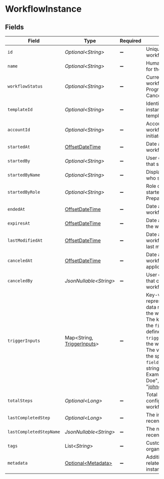 # WorkflowInstance


## Fields

| Field                                                                                                                                                                                                                                                                                                                                                  | Type                                                                                                                                                                                                                                                                                                                                                   | Required                                                                                                                                                                                                                                                                                                                                               | Description                                                                                                                                                                                                                                                                                                                                            |
| ------------------------------------------------------------------------------------------------------------------------------------------------------------------------------------------------------------------------------------------------------------------------------------------------------------------------------------------------------ | ------------------------------------------------------------------------------------------------------------------------------------------------------------------------------------------------------------------------------------------------------------------------------------------------------------------------------------------------------ | ------------------------------------------------------------------------------------------------------------------------------------------------------------------------------------------------------------------------------------------------------------------------------------------------------------------------------------------------------ | ------------------------------------------------------------------------------------------------------------------------------------------------------------------------------------------------------------------------------------------------------------------------------------------------------------------------------------------------------ |
| `id`                                                                                                                                                                                                                                                                                                                                                   | *Optional\<String>*                                                                                                                                                                                                                                                                                                                                    | :heavy_minus_sign:                                                                                                                                                                                                                                                                                                                                     | Unique identifier for the workflow instance                                                                                                                                                                                                                                                                                                            |
| `name`                                                                                                                                                                                                                                                                                                                                                 | *Optional\<String>*                                                                                                                                                                                                                                                                                                                                    | :heavy_minus_sign:                                                                                                                                                                                                                                                                                                                                     | Human-readable name for the workflow instance                                                                                                                                                                                                                                                                                                          |
| `workflowStatus`                                                                                                                                                                                                                                                                                                                                       | *Optional\<String>*                                                                                                                                                                                                                                                                                                                                    | :heavy_minus_sign:                                                                                                                                                                                                                                                                                                                                     | Current status of the workflow (e.g. In Progress, Completed, Canceled)                                                                                                                                                                                                                                                                                 |
| `templateId`                                                                                                                                                                                                                                                                                                                                           | *Optional\<String>*                                                                                                                                                                                                                                                                                                                                    | :heavy_minus_sign:                                                                                                                                                                                                                                                                                                                                     | Identifier linking this instance to a workflow template                                                                                                                                                                                                                                                                                                |
| `accountId`                                                                                                                                                                                                                                                                                                                                            | *Optional\<String>*                                                                                                                                                                                                                                                                                                                                    | :heavy_minus_sign:                                                                                                                                                                                                                                                                                                                                     | Account under which this workflow instance was initiated                                                                                                                                                                                                                                                                                               |
| `startedAt`                                                                                                                                                                                                                                                                                                                                            | [OffsetDateTime](https://docs.oracle.com/javase/8/docs/api/java/time/OffsetDateTime.html)                                                                                                                                                                                                                                                              | :heavy_minus_sign:                                                                                                                                                                                                                                                                                                                                     | Date and time when the workflow was started                                                                                                                                                                                                                                                                                                            |
| `startedBy`                                                                                                                                                                                                                                                                                                                                            | *Optional\<String>*                                                                                                                                                                                                                                                                                                                                    | :heavy_minus_sign:                                                                                                                                                                                                                                                                                                                                     | User or system identifier that started this workflow                                                                                                                                                                                                                                                                                                   |
| `startedByName`                                                                                                                                                                                                                                                                                                                                        | *Optional\<String>*                                                                                                                                                                                                                                                                                                                                    | :heavy_minus_sign:                                                                                                                                                                                                                                                                                                                                     | Display name of the user who started this workflow                                                                                                                                                                                                                                                                                                     |
| `startedByRole`                                                                                                                                                                                                                                                                                                                                        | *Optional\<String>*                                                                                                                                                                                                                                                                                                                                    | :heavy_minus_sign:                                                                                                                                                                                                                                                                                                                                     | Role of the user who started this workflow (e.g. Preparer)                                                                                                                                                                                                                                                                                             |
| `endedAt`                                                                                                                                                                                                                                                                                                                                              | [OffsetDateTime](https://docs.oracle.com/javase/8/docs/api/java/time/OffsetDateTime.html)                                                                                                                                                                                                                                                              | :heavy_minus_sign:                                                                                                                                                                                                                                                                                                                                     | Date and time when the workflow completed                                                                                                                                                                                                                                                                                                              |
| `expiresAt`                                                                                                                                                                                                                                                                                                                                            | [OffsetDateTime](https://docs.oracle.com/javase/8/docs/api/java/time/OffsetDateTime.html)                                                                                                                                                                                                                                                              | :heavy_minus_sign:                                                                                                                                                                                                                                                                                                                                     | Date and time after which the workflow expires                                                                                                                                                                                                                                                                                                         |
| `lastModifiedAt`                                                                                                                                                                                                                                                                                                                                       | [OffsetDateTime](https://docs.oracle.com/javase/8/docs/api/java/time/OffsetDateTime.html)                                                                                                                                                                                                                                                              | :heavy_minus_sign:                                                                                                                                                                                                                                                                                                                                     | Date and time when the workflow instance was last modified                                                                                                                                                                                                                                                                                             |
| `canceledAt`                                                                                                                                                                                                                                                                                                                                           | [OffsetDateTime](https://docs.oracle.com/javase/8/docs/api/java/time/OffsetDateTime.html)                                                                                                                                                                                                                                                              | :heavy_minus_sign:                                                                                                                                                                                                                                                                                                                                     | Date and time when the workflow was canceled (if applicable)                                                                                                                                                                                                                                                                                           |
| `canceledBy`                                                                                                                                                                                                                                                                                                                                           | *JsonNullable\<String>*                                                                                                                                                                                                                                                                                                                                | :heavy_minus_sign:                                                                                                                                                                                                                                                                                                                                     | User or system identifier that canceled this workflow (if applicable)                                                                                                                                                                                                                                                                                  |
| `triggerInputs`                                                                                                                                                                                                                                                                                                                                        | Map\<String, [TriggerInputs](../../models/components/TriggerInputs.md)>                                                                                                                                                                                                                                                                                | :heavy_minus_sign:                                                                                                                                                                                                                                                                                                                                     | Key-value pairs representing the input data required to trigger the workflow.<br/>The keys correspond to the `field_name` values defined in the `trigger_input_schema` of the workflow definition.<br/>The values should match the specified `field_data_type` (e.g., string, number, boolean).<br/>Example: {"name": "John Doe", "email": "johndoe@example.com"}<br/> |
| `totalSteps`                                                                                                                                                                                                                                                                                                                                           | *Optional\<Long>*                                                                                                                                                                                                                                                                                                                                      | :heavy_minus_sign:                                                                                                                                                                                                                                                                                                                                     | Total number of steps configured in the workflow                                                                                                                                                                                                                                                                                                       |
| `lastCompletedStep`                                                                                                                                                                                                                                                                                                                                    | *Optional\<Long>*                                                                                                                                                                                                                                                                                                                                      | :heavy_minus_sign:                                                                                                                                                                                                                                                                                                                                     | The index of the most recently completed step                                                                                                                                                                                                                                                                                                          |
| `lastCompletedStepName`                                                                                                                                                                                                                                                                                                                                | *JsonNullable\<String>*                                                                                                                                                                                                                                                                                                                                | :heavy_minus_sign:                                                                                                                                                                                                                                                                                                                                     | The name of the most recently completed step                                                                                                                                                                                                                                                                                                           |
| `tags`                                                                                                                                                                                                                                                                                                                                                 | List\<*String*>                                                                                                                                                                                                                                                                                                                                        | :heavy_minus_sign:                                                                                                                                                                                                                                                                                                                                     | Custom tags for organization or filtering                                                                                                                                                                                                                                                                                                              |
| `metadata`                                                                                                                                                                                                                                                                                                                                             | [Optional\<Metadata>](../../models/components/Metadata.md)                                                                                                                                                                                                                                                                                             | :heavy_minus_sign:                                                                                                                                                                                                                                                                                                                                     | Additional metadata related to this workflow instance                                                                                                                                                                                                                                                                                                  |